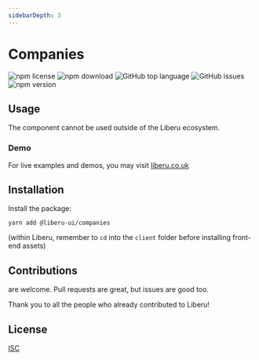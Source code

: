 ```yaml
---
sidebarDepth: 3
---
```


# Companies

![npm license](https://img.shields.io/npm/l/@liberu-ui/companies.svg) 
![npm download](https://img.shields.io/npm/dm/@liberu-ui/companies.svg) 
![GitHub top language](https://img.shields.io/github/languages/top/liberu-ui/companies.svg) 
![GitHub issues](https://img.shields.io/github/issues/liberu-ui/companies.svg) 
![npm version](https://img.shields.io/npm/v/@liberu-ui/companies.svg) 

## Usage
The component cannot be used outside of the Liberu ecosystem.

### Demo

For live examples and demos, you may visit [liberu.co.uk](https://www.liberu.co.uk)

## Installation

Install the package:
```
yarn add @liberu-ui/companies
```

(within Liberu, remember to `cd` into the `client` folder before installing front-end assets)

## Contributions

are welcome. Pull requests are great, but issues are good too.

Thank you to all the people who already contributed to Liberu!

## License

[ISC](https://opliberuurce.org/licenses/ISC)
